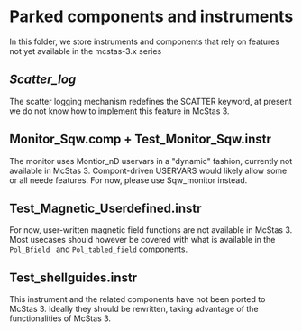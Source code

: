 # Parked components and instruments
In this folder, we store instruments and components that rely on
features not yet available in the mcstas-3.x series

## *Scatter_log*
The scatter logging mechanism redefines the SCATTER keyword, at
present we do not know how to implement this feature in McStas 3.

## Monitor_Sqw.comp + Test_Monitor_Sqw.instr
The monitor uses Montior_nD uservars in a "dynamic" fashion, currently
not available in McStas 3. Compont-driven USERVARS would likely allow
some or all neede features. For now, please use Sqw_monitor instead.

## Test_Magnetic_Userdefined.instr
For now, user-written magnetic field functions are not available in
McStas 3. Most usecases should however be covered with what is
available in the ```Pol_Bfield ``` and ```Pol_tabled_field```
components.

## Test_shellguides.instr
This instrument and the related components have not been ported to
McStas 3. Ideally they should be rewritten, taking advantage of the
functionalities of McStas 3.
